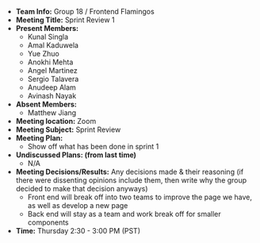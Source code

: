 * **Team Info:** Group 18 / Frontend Flamingos
* **Meeting Title:** Sprint Review 1
* **Present Members:**
  - Kunal Singla
  - Amal Kaduwela
  - Yue Zhuo
  - Anokhi Mehta
  - Angel Martinez
  - Sergio Talavera
  - Anudeep Alam
  - Avinash Nayak
* **Absent Members:**
  - Matthew Jiang
* **Meeting location:** Zoom
* **Meeting Subject:** Sprint Review
* **Meeting Plan:**
  - Show off what has been done in sprint 1
* **Undiscussed Plans: (from last time)** 
  - N/A
* **Meeting Decisions/Results:** Any decisions made & their reasoning (if there were dissenting opinions include them, then write why the group decided to make that decision anyways)
  - Front end will break off into two teams to improve the page we have, as well as develop a new page
  - Back end will stay as a team and work break off for smaller components
* **Time:** Thursday 2:30 - 3:00 PM (PST)